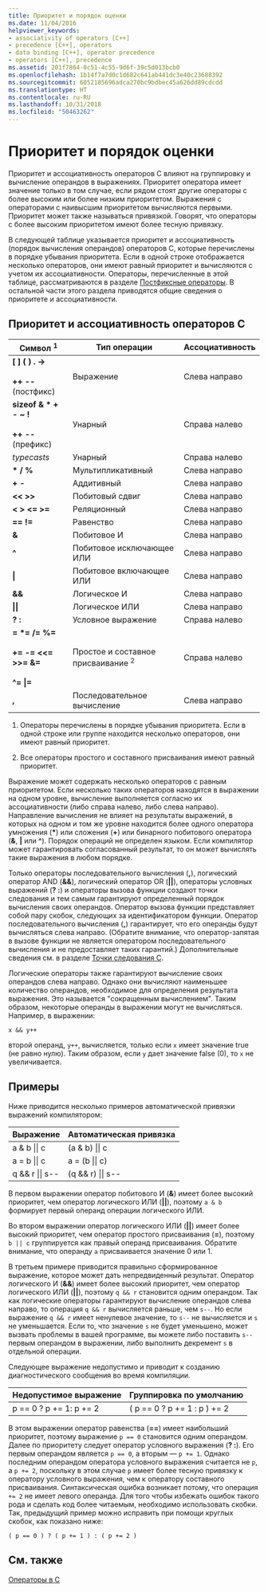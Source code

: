 ```yaml
---
title: Приоритет и порядок оценки
ms.date: 11/04/2016
helpviewer_keywords:
- associativity of operators [C++]
- precedence [C++], operators
- data binding [C++], operator precedence
- operators [C++], precedence
ms.assetid: 201f7864-0c51-4c55-9d6f-39c5d013bcb0
ms.openlocfilehash: 1b14f7a7d0c1d682c641ab441dc3e40c23688392
ms.sourcegitcommit: 6052185696adca270bc9bdbec45a626dd89cdcdd
ms.translationtype: HT
ms.contentlocale: ru-RU
ms.lasthandoff: 10/31/2018
ms.locfileid: "50463262"
---
```

# <a name="precedence-and-order-of-evaluation"></a>Приоритет и порядок оценки

Приоритет и ассоциативность операторов C влияют на группировку и вычисление операндов в выражениях. Приоритет оператора имеет значение только в том случае, если рядом стоят другие операторы с более высоким или более низким приоритетом. Выражения с операторами с наивысшим приоритетом вычисляются первыми. Приоритет может также называться привязкой. Говорят, что операторы с более высоким приоритетом имеют более тесную привязку.

В следующей таблице указывается приоритет и ассоциативность (порядок вычисления операндов) операторов C, которые перечислены в порядке убывания приоритета. Если в одной строке отображается несколько операторов, они имеют равный приоритет и вычисляются с учетом их ассоциативности. Операторы, перечисленные в этой таблице, рассматриваются в разделе [Постфиксные операторы](../c-language/postfix-operators.md). В остальной части этого раздела приводятся общие сведения о приоритете и ассоциативности.

## <a name="precedence-and-associativity-of-c-operators"></a>Приоритет и ассоциативность операторов C

|Символ <sup>1</sup>|Тип операции|Ассоциативность|
|-------------|-----------------------|-------------------|
|**\[ ] ( ) . ->**<br /><br />**++** **--** (постфикс)|Выражение|Слева направо|
**sizeof & \* + - ~ !**<br /><br />**++ --** (префикс)|Унарный|Справа налево|
|*typecasts*|Унарный|Справа налево|
|**\* / %**|Мультипликативный|Слева направо|
|**+ -**|Аддитивный|Слева направо|
|**\<\< >>**|Побитовый сдвиг|Слева направо|
|**\< > \<= >=**|Реляционный|Слева направо|
|**== !=**|Равенство|Слева направо|
|**&**|Побитовое И|Слева направо|
|**^**|Побитовое исключающее ИЛИ|Слева направо|
|**&#124;**|Побитовое включающее ИЛИ|Слева направо|
|**&&**|Логическое И|Слева направо|
|**&#124;&#124;**|Логическое ИЛИ|Слева направо|
|**? :**|Условное выражение|Справа налево|
|**= \*= /= %=**<br /><br /> **+= -= \<\<= >>= &=**<br /><br /> **^= &#124;=**|Простое и составное присваивание <sup>2</sup>|Справа налево|
|**,**|Последовательное вычисление|Слева направо|

1. Операторы перечислены в порядке убывания приоритета. Если в одной строке или группе находится несколько операторов, они имеют равный приоритет.

1. Все операторы простого и составного присваивания имеют равный приоритет.

Выражение может содержать несколько операторов с равным приоритетом. Если несколько таких операторов находятся в выражении на одном уровне, вычисление выполняется согласно их ассоциативности (либо справа налево, либо слева направо). Направление вычисления не влияет на результаты выражений, в которых на одном и том же уровне находится более одного оператора умножения (<strong>\*</strong>) или сложения (**+**) или бинарного побитового оператора (**&**, **&#124;** или **^**). Порядок операций не определен языком. Если компилятор может гарантировать согласованный результат, то он может вычислять такие выражения в любом порядке.

Только операторы последовательного вычисления (**,**), логический оператор AND (**&&**), логический оператор OR (**||**), операторы условных выражений (**? :**) и операторы вызова функции создают точки следования и тем самым гарантируют определенный порядок вычисления своих операндов. Оператор вызова функции представляет собой пару скобок, следующих за идентификатором функции. Оператор последовательного вычисления (**,**) гарантирует, что его операнды будут вычисляться слева направо. (Обратите внимание, что оператор-запятая в вызове функции не является оператором последовательного вычисления и не предоставляет таких гарантий.) Дополнительные сведения см. в разделе [Точки следования C](../c-language/c-sequence-points.md).

Логические операторы также гарантируют вычисление своих операндов слева направо. Однако они вычисляют наименьшее количество операндов, необходимое для определения результата выражения. Это называется "сокращенным вычислением". Таким образом, некоторые операнды в выражении могут не вычисляться. Например, в выражении:

`x && y++`

второй операнд, `y++`, вычисляется, только если `x` имеет значение true (не равно нулю). Таким образом, если `y` дает значение false (0), то `x` не увеличивается.

## <a name="examples"></a>Примеры

Ниже приводится несколько примеров автоматической привязки выражений компилятором:

|Выражение|Автоматическая привязка|
|----------------|-----------------------|
|a & b &#124;&#124; c|(a & b) &#124;&#124; c|
|a = b &#124;&#124; c|a = (b &#124;&#124; c)|
|q && r &#124;&#124; s--|(q && r) &#124;&#124; s--|

В первом выражении оператор побитового И (**&**) имеет более высокий приоритет, чем оператор логического ИЛИ (**||**), поэтому `a & b` формирует первый операнд операции логического ИЛИ.

Во втором выражении оператор логического ИЛИ (**||**) имеет более высокий приоритет, чем оператор простого присваивания (**=**), поэтому `b || c` группируется как правый операнд присваивания. Обратите внимание, что операнду `a` присваивается значение 0 или 1.

В третьем примере приводится правильно сформированное выражение, которое может дать непредвиденный результат. Оператор логического И (**&&**) имеет более высокий приоритет, чем оператор логического ИЛИ (**||**), поэтому `q && r` становится одним операндом. Так как логические операторы гарантируют вычисление операндов слева направо, то операция `q && r` вычисляется раньше, чем `s--`. Но если выражение `q && r` имеет ненулевое значение, то `s--` не вычисляется и `s` не уменьшается. Если то, что значение `s` не будет уменьшено, может вызвать проблемы в вашей программе, вы можете либо поставить `s--` первым операндом в выражении, либо выполнить декремент `s` в отдельной операции.

Следующее выражение недопустимо и приводит к созданию диагностического сообщения во время компиляции.

|Недопустимое выражение|Группировка по умолчанию|
|------------------------|----------------------|
|p == 0 ? p += 1: p += 2|( p == 0 ? p += 1 : p ) += 2|

В этом выражении оператор равенства (**==**) имеет наибольший приоритет, поэтому выражение `p == 0` становится одним операндом. Далее по приоритету следует оператор условного выражения (**? :**). Его первым операндом является `p == 0`, а вторым — `p += 1`. Однако последним операндом оператора условного выражения считается не `p`, а `p += 2`, поскольку в этом случае `p` имеет более тесную привязку к оператору условного выражения, чем к оператору составного присваивания. Синтаксическая ошибка возникает потому, что операция `+= 2` не имеет левого операнда. Для того чтобы избежать ошибок такого рода и сделать код более читаемым, необходимо использовать скобки. Так, предыдущий пример можно исправить при помощи круглых скобок, как показано ниже:

`( p == 0 ) ? ( p += 1 ) : ( p += 2 )`

## <a name="see-also"></a>См. также

[Операторы в C](../c-language/c-operators.md)
